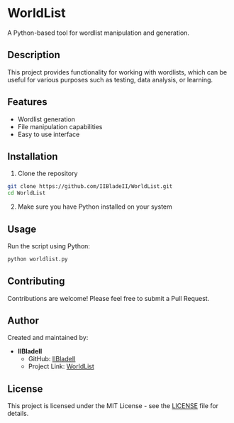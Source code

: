 # WorldList

A Python-based tool for wordlist manipulation and generation.

## Description

This project provides functionality for working with wordlists, which can be useful for various purposes such as testing, data analysis, or learning.

## Features

- Wordlist generation
- File manipulation capabilities
- Easy to use interface

## Installation

1. Clone the repository
```bash
git clone https://github.com/IIBladeII/WorldList.git
cd WorldList
```

2. Make sure you have Python installed on your system

## Usage

Run the script using Python:

```bash
python worldlist.py
```

## Contributing

Contributions are welcome! Please feel free to submit a Pull Request.

## Author

Created and maintained by:
- **IIBladeII**
  - GitHub: [IIBladeII](https://github.com/IIBladeII)
  - Project Link: [WorldList](https://github.com/IIBladeII/WorldList)

## License

This project is licensed under the MIT License - see the [LICENSE](LICENSE) file for details.
